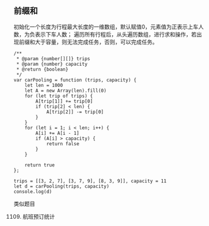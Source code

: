 

## 前缀和

初始化一个长度为行程最大长度的一维数组，默认赋值0，元素值为正表示上车人数，为负表示下车人数；
遍历所有行程后，从头遍历数组，进行求和操作，若出现前缀和大于容量，则无法完成任务，否则，可以完成任务。


```
/**
 * @param {number[][]} trips
 * @param {number} capacity
 * @return {boolean}
 */
var carPooling = function (trips, capacity) {
    let len = 1000
    let A = new Array(len).fill(0)
    for (let trip of trips) {
        A[trip[1]] += trip[0]
        if (trip[2] < len) {
            A[trip[2]] -= trip[0]
        }
    }
    for (let i = 1; i < len; i++) {
        A[i] += A[i - 1]
        if (A[i] > capacity) {
            return false
        }
    }

    return true
};

trips = [[3, 2, 7], [3, 7, 9], [8, 3, 9]], capacity = 11
let d = carPooling(trips, capacity)
console.log(d)

```

类似题目

1109. 航班预订统计


